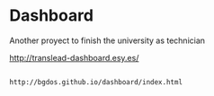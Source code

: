 # Dashboard
Another proyect to finish the university as technician

http://translead-dashboard.esy.es/

<code>
http://bgdos.github.io/dashboard/index.html
</code>
